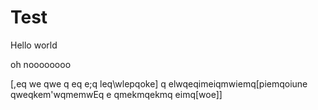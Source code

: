 # Test

Hello world

oh noooooooo

[,eq
we
qwe
q
eq
e;q
leq\wlepqoke]
q
elwqeqimeiqmwiemq[piemqoiune
qweqkem'wqmemwEq
e
qmekmqekmq
eimq[woe]]